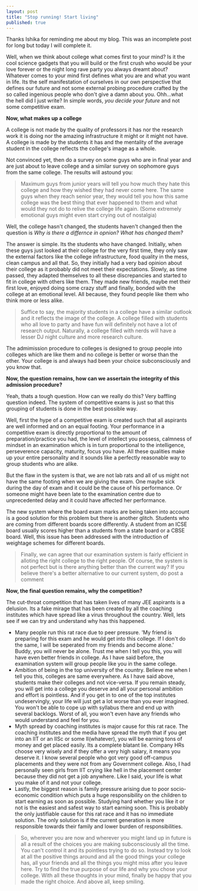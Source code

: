 ```yaml
---
layout: post
title: "Stop running! Start living"
published: true
---
```


Thanks Ishika for reminding me about my blog. This was an incomplete post for long but today I will complete it.

Well, when we think about college what comes first to your mind? Is it the cool science gadgets that you will build or the first crush who would be your love forever or the night long rave party you always dreamt about?
Whatever comes to your mind first defines what you are and what you want in life. Its the self manifestation of ourselves in our own perspective that defines our future and not some external probing procedure crafted by the so called ingenious people who don't give a damn about you. Ohh...what the hell did I just write?
In simple words, *you decide your future* and not some competitive exam.

**Now, what makes up a college**

A college is not made by the quality of professors it has nor the research work it is doing nor the amazing infrastructure it might or it might not have. A college is made by the students it has and the mentality of the average student in the college reflects the college's image as a whole. 

Not convinced yet, then do a survey on some guys who are in final year and are just about to leave college and a similar survey on sophomore guys from the same college. 
The results will astound you:
>Maximum guys from junior years will tell you how much they hate this college and how they wished they had never come here.
The same guys when they reach senior year, they would tell you how this same college was the best thing that ever happened to them and what would they not do to relive the college life again. (Some extremely emotional guys might even start crying out of nostalgia)

Well, the college hasn't changed, the students haven't changed then the question is *Why is there a differnce in opnion? What has changed them?*

The answer is simple. Its the students who have changed. Initially, when these guys just looked at their college for the very first time, they only saw the external factors like the college infrastructure, food quality in the mess, clean campus and all that. So, they initially had a very bad opinion about their college as it probably did not meet their expectations. 
Slowly, as time passed, they adapted themselves to all these discrepancies and started to fit in college with others like them. They made new friends, maybe met their first love, enjoyed doing some crazy stuff and finally, bonded with the college at an emotional level. All because, they found people like them who think more or less alike. 
>Suffice to say, the majority students in a college have a similar outlook and it reflects the image of the college. A college filled with students who all love to party and have fun will definitely not have a lot of research output. Naturally, a college filled with nerds will have a lesser DJ night culture and more research culture. 

The admimission procedure to colleges is designed to group people into colleges which are like them and no college is better or worse than the other. Your college is and always had been your choice subconsciously and you know that.

**Now, the question remains, how can we assertain the integrity of this admission procedure?**

Yeah, thats a tough question. How can we really do this? Very baffling question indeed. The system of competitive exams is just so that this grouping of students is done in the best possible way. 

Well, first the hype of a competitive exam is created such that all aspirants are well informed and on an equal footing. Your performance in a competitive exam is directly proportional to the amount of preparation/practice you had, the level of intellect you possess, calmness of mindset in an examination which is in turn proportional to the intelligence, perseverence capacity, maturity, focus you have. All these qualities make up your entire personality and it sounds like a perfectly reasonable way to group students who are alike.

But the flaw in the system is that, we are not lab rats and all of us might not have the same footing when we are giving the exam. One maybe sick during the day of exam and it could be the cause of his performance. Or someone might have been late to the examination centre due to unprecedented delay and it could have affected her performance.

The new system where the board exam marks are being taken into account is a good solution for this problem but there is another glitch. Students who are coming from different boards score differently. A student from an ICSE board usually scores higher than a students from a state board or a CBSE board. Well, this issue has been addressed with the introduction of weightage schemes for different boards.

>Finally, we can agree that our examination system is fairly efficient in alloting the right college to the right people. Of course, the system is not perfect but is there anything better than the current way? 
If you believe there's a better alternative to our current system, do post a comment

**Now, the final question remains, why the competition?**

The cut-throat competition that has taken lives of many JEE aspirants is a delusion. Its a fake mirage that has been created by all the coaching institutes which have spread like a virus throughout the country. Well, lets see if we can try and understand why has this happened.

- Many people run this rat race due to peer pressure. 'My friend is preparing for this exam and he would get into this college. If I don't do the same, I will be seperated from my friends and become alone.' 
Buddy, you will never be alone. Trust me when I tell you this, you will have even better friends in college. As I have said before, the examination system will group people like you in the same college. 
- Ambition of being in the top university of the country. Believe me when I tell you this, colleges are same everywhere. As I have said above, students make their colleges and not vice-versa. If you remain steady, you will get into a college you deserve and all your personal ambition and effort is pointless. And if you get in to one of the top institutes undeservingly, your life will just get a lot worse than you ever imagined. You won't be able to cope up with syllabus there and end up with several backlogs. Worst of all, you won't even have any friends who would understand and feel for you.
- Myth spread by coaching institutes is major cause for this rat race. The coaching institutes and the media have spread the myth that if you get into an IIT or an IISc or some II(whatever), you will be earning tons of money and get placed easily. Its a complete blatant lie. Company HRs choose very wisely and if they offer a very high salary, it means you deserve it. I know several people who got very good off-campus placements and they were not from any Government college. Also, I had personally seen girls from IIT crying like hell in the placement center because they did not get a job anywhere. Like I said, your life is what you make of it and not your college.
- Lastly, the biggest reason is family pressure arising due to poor socio-economic condition which puts a huge responsibility on the children to start earning as soon as possible. Studying hard whether you like it or not is the easiest and safest way to start earning soon. This is probably the only justifiable cause for this rat race and it has no immediate solution. The only solution is if the current generation is more responsible towards their family and lower burden of responsibilities.

>So, wherever you are now and wherever you might land up in future is all a result of the choices you are making subconsciously all the time. You can't control it and its pointless trying to do so. Instead try to look at all the positive things around and all the good things your college has, all your friends and all the things you might miss after you leave here. Try to find the true purpose of our life and why you chose your college. With all these thoughts in your mind, finally be happy that you made the right choice. And above all, keep smiling.